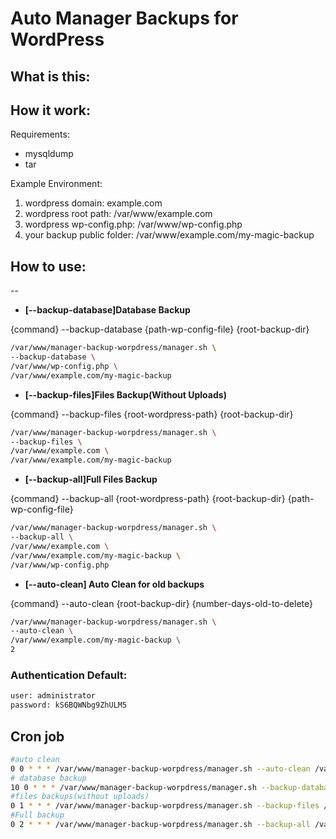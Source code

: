 # Auto Manager Backups for WordPress

## What is this:

## How it work:

Requirements:

* mysqldump
* tar


Example Environment:

1. wordpress domain: example.com
2. wordpress root path: /var/www/example.com
3. wordpress wp-config.php:  /var/www/wp-config.php
4. your backup public folder:  /var/www/example.com/my-magic-backup

## How to use:
--
- **[--backup-database]Database Backup**

{command} --backup-database {path-wp-config-file} {root-backup-dir}
```sh
/var/www/manager-backup-worpdress/manager.sh \
--backup-database \
/var/www/wp-config.php \
/var/www/example.com/my-magic-backup
```

- **[--backup-files]Files Backup(Without Uploads)**

{command} --backup-files {root-wordpress-path} {root-backup-dir}
```sh
/var/www/manager-backup-worpdress/manager.sh \
--backup-files \
/var/www/example.com \
/var/www/example.com/my-magic-backup
```

- **[--backup-all]Full Files Backup**

{command} --backup-all {root-wordpress-path} {root-backup-dir} {path-wp-config-file}
```sh
/var/www/manager-backup-worpdress/manager.sh \
--backup-all \
/var/www/example.com \
/var/www/example.com/my-magic-backup \
/var/www/wp-config.php
```

- **[--auto-clean] Auto Clean for old backups**

{command} --auto-clean {root-backup-dir} {number-days-old-to-delete}
```sh
/var/www/manager-backup-worpdress/manager.sh \
--auto-clean \
/var/www/example.com/my-magic-backup \
2
```

### Authentication Default:
```sh
user: administrator
password: kS6BQWNbg9ZhULM5
```

## Cron job
```sh
#auto clean
0 0 * * * /var/www/manager-backup-worpdress/manager.sh --auto-clean /var/www/example.com/my-magic-backup 2
# database backup
10 0 * * * /var/www/manager-backup-worpdress/manager.sh --backup-database /var/www/wp-config.php /var/www/example.com/my-magic-backup
#files backups(without uploads)
0 1 * * * /var/www/manager-backup-worpdress/manager.sh --backup-files /var/www/example.com /var/www/example.com/my-magic-backup
#Full backup
0 2 * * * /var/www/manager-backup-worpdress/manager.sh --backup-all /var/www/example.com /var/www/example.com/my-magic-backup /var/www/wp-config.php
```
